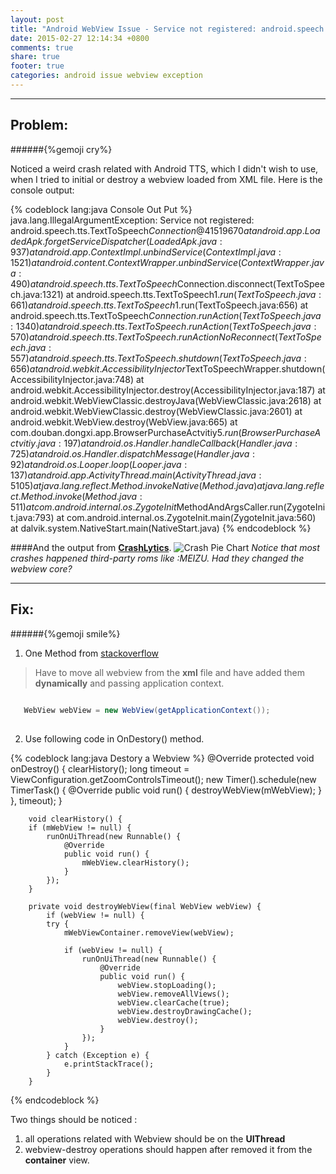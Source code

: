 ```yaml
---
layout: post
title: "Android WebView Issue - Service not registered: android.speech.tts.TextToSpeech"
date: 2015-02-27 12:14:34 +0800
comments: true
share: true
footer: true
categories: android issue webview exception 
---
```

---

Problem: 
-----

######{%gemoji cry%}

Noticed a weird crash related with Android TTS, which I didn't wish to use, when I tried to initial or destroy a webview loaded from XML file.
Here is the console output:

{% codeblock lang:java Console Out Put %}
	   java.lang.IllegalArgumentException: Service not registered: android.speech.tts.TextToSpeech$Connection@41519670
       at android.app.LoadedApk.forgetServiceDispatcher(LoadedApk.java:937)
       at android.app.ContextImpl.unbindService(ContextImpl.java:1521)
       at android.content.ContextWrapper.unbindService(ContextWrapper.java:490)
       at android.speech.tts.TextToSpeech$Connection.disconnect(TextToSpeech.java:1321)
       at android.speech.tts.TextToSpeech$1.run(TextToSpeech.java:661)
       at android.speech.tts.TextToSpeech$1.run(TextToSpeech.java:656)
       at android.speech.tts.TextToSpeech$Connection.runAction(TextToSpeech.java:1340)
       at android.speech.tts.TextToSpeech.runAction(TextToSpeech.java:570)
       at android.speech.tts.TextToSpeech.runActionNoReconnect(TextToSpeech.java:557)
       at android.speech.tts.TextToSpeech.shutdown(TextToSpeech.java:656)
       at android.webkit.AccessibilityInjector$TextToSpeechWrapper.shutdown(AccessibilityInjector.java:748)
       at android.webkit.AccessibilityInjector.destroy(AccessibilityInjector.java:187)
       at android.webkit.WebViewClassic.destroyJava(WebViewClassic.java:2618)
       at android.webkit.WebViewClassic.destroy(WebViewClassic.java:2601)
       at android.webkit.WebView.destroy(WebView.java:665)
       at com.douban.dongxi.app.BrowserPurchaseActvitiy$5.run(BrowserPurchaseActvitiy.java:197)
       at android.os.Handler.handleCallback(Handler.java:725)
       at android.os.Handler.dispatchMessage(Handler.java:92)
       at android.os.Looper.loop(Looper.java:137)
       at android.app.ActivityThread.main(ActivityThread.java:5105)
       at java.lang.reflect.Method.invokeNative(Method.java)
       at java.lang.reflect.Method.invoke(Method.java:511)
       at com.android.internal.os.ZygoteInit$MethodAndArgsCaller.run(ZygoteInit.java:793)
       at com.android.internal.os.ZygoteInit.main(ZygoteInit.java:560)
       at dalvik.system.NativeStart.main(NativeStart.java)
{% endcodeblock %}

<!-- more -->

####And the output from **[CrashLytics](http://crashes.to/s/539a8babf82)**.
![Crash Pie Chart](https://github.com/JohnFeng/johnfeng.github.io/blob/source/source/images/CrashLytics%202015-02-27%20at%2012.22.23.png?raw=true)
*Notice that most crashes happened third-party roms like :MEIZU. Had they changed the webview core?*

---------------------------------------------------

Fix:
----

######{%gemoji smile%}



1. One Method from [stackoverflow](http://stackoverflow.com/questions/27740935/service-not-registered-android-speech-tts-texttospeech)
	
>Have to move all webview from the **xml** file and have added them **dynamically** and passing application context.

 ```java
	
	WebView webView = new WebView(getApplicationContext());
	
 ```

2. Use following code in OnDestory() method.

{% codeblock lang:java Destory a Webview %}
        @Override
        protected void onDestroy() {
	         clearHistory();
             long timeout = ViewConfiguration.getZoomControlsTimeout();
             new Timer().schedule(new TimerTask() {
                     @Override
                      public void run() {
                            destroyWebView(mWebView);
                      }
              }, timeout);
        }
        
	    void clearHistory() {
        if (mWebView != null) {
            runOnUiThread(new Runnable() {
                @Override
                public void run() {
                    mWebView.clearHistory();
                }
            });
        }  
        
	    private void destroyWebView(final WebView webView) {
	        if (webView != null) {
            try {
                mWebViewContainer.removeView(webView);

                if (webView != null) {
                    runOnUiThread(new Runnable() {
                        @Override
                        public void run() {
                            webView.stopLoading();
                            webView.removeAllViews();
                            webView.clearCache(true);
                            webView.destroyDrawingCache();
                            webView.destroy();
                        }
                    });
                }
            } catch (Exception e) {
                e.printStackTrace();
            }
        }  
{% endcodeblock %}

   
Two things should be noticed :

1. all operations related with Webview should be on the **UIThread**
2. webview-destroy operations should happen after removed it from the **container** view.